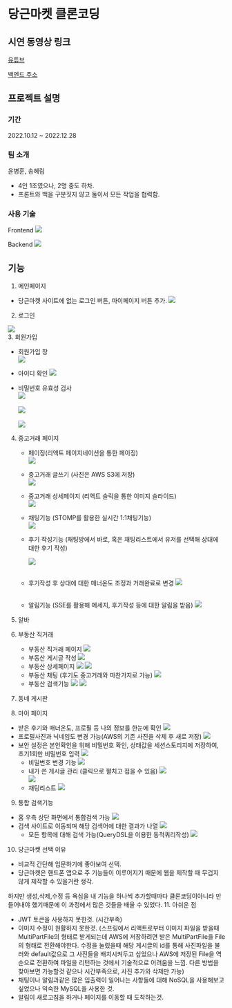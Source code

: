 # 당근마켓 클론코딩

## 시연 동영상 링크

[유튜브](https://www.youtube.com/watch?v=tEu6WCS2XUY)

[백엔드 주소](https://github.com/SBS-Carrot/Carrot-Backend)

## 프로젝트 설명

### 기간

2022.10.12 ~ 2022.12.28

### 팀 소개

윤병훈, 송혜림

- 4인 1조였으나, 2명 중도 하차.
- 프론트와 백을 구분짓지 않고 둘이서 모든 작업을 협력함.

### 사용 기술
Frontend
<img src="https://img.shields.io/badge/react-61DAFB?style=for-the-badge&logo=react&logoColor=black">

Backend
<img src="https://img.shields.io/badge/springboot-6DB33F?style=for-the-badge&logo=springboot&logoColor=white">

## 기능

1. 메인페이지

- 당근마켓 사이트에 없는 로그인 버튼, 마이페이지 버튼 추가.
  <img src="https://user-images.githubusercontent.com/109117590/209925829-ca165849-4080-460d-8f47-453ab30d6c22.PNG">

<div>

2. 로그인
<img src="https://user-images.githubusercontent.com/109117590/209928624-b46eb3a0-6edf-4452-89da-57c3d666e4fe.PNG">
</div>
<div>
3. 회원가입

- 회원가입 창
  <br />
  <img src="https://user-images.githubusercontent.com/109117590/209931478-4bbae3af-1a75-436b-b893-92a3389511b8.PNG">

- 아이디 확인
  <img src="https://user-images.githubusercontent.com/109117590/209931496-165617aa-c15e-485c-b688-7330f96a1b77.PNG">

- 비밀번호 유효성 검사
  <br />
  <img src="https://user-images.githubusercontent.com/109117590/209931511-13f82f57-0c31-4e0e-9049-b38263954d08.PNG"> <br />
  <br />
  <img src="https://user-images.githubusercontent.com/109117590/209931517-c86c0a3e-9b45-4d23-8ef6-de0f16bc2329.PNG">
  <br /> <br />
  <img src="https://user-images.githubusercontent.com/109117590/209931521-02ce1ff7-626d-4c0a-a17c-7c7957798e32.PNG"> <br />

</div>

4. 중고거래 페이지

   - 페이징(리액트 페이지네이션을 통한 페이징)
     <br />
     <img src="https://user-images.githubusercontent.com/109117590/209932150-590341f5-efb6-45d4-aab6-37c20d2231fc.PNG">
     <br />
   - 중고거래 글쓰기 (사진은 AWS S3에 저장)
     <br />
     <img src="https://user-images.githubusercontent.com/109117590/209933066-0ede0960-c72b-40be-8234-3c3b7b1fb634.PNG">
     <br />
   - 중고거래 상세페이지 (리액트 슬릭을 통한 이미지 슬라이드)
     <br />
     <img src="https://user-images.githubusercontent.com/109117590/209933069-4ab109a7-5f33-4a16-837a-5434f6809eef.PNG">
     <br />
   - 채팅기능 (STOMP를 활용한 실시간 1:1채팅기능)
     <br />
     <img src="https://i.postimg.cc/25PVcM2r/1.png">
     <br />
   - 후기 작성기능 (채팅방에서 바로, 혹은 채팅리스트에서 유저를 선택해 상대에 대한 후기 작성)

     <img src="https://i.postimg.cc/NFbXzbKD/2.png">
       <br />  
       <br />

   - 후기작성 후 상대에 대한 매너온도 조정과 거래완료로 변경
     <img src="https://i.postimg.cc/dVhC52wR/3.png">
     <br />
     <br />
   - 알림기능 (SSE를 활용해 메세지, 후기작성 등에 대한 알림을 받음)
     <img src="https://i.postimg.cc/wT73z9Zg/44.png">

5. 알바

6. 부동산 직거래

   - 부동산 직거래 페이지
     <img src="https://i.postimg.cc/J0R6X6w5/11.png">
     <br />
   - 부동산 게시글 작성
     <img src="https://i.postimg.cc/FKcDB5Nx/22.png">
     <br />
   - 부동산 상세페이지
     <img src="https://i.postimg.cc/FsRGQJhz/33.png">
     <img src="https://i.postimg.cc/qR4XDNmk/44.png">
     <br />
   - 부동산 채팅 (후기도 중고거래와 마찬가지로 가능)
     <img src="https://i.postimg.cc/nL0Y5HNB/11.png">
     <br />
   - 부동산 검색기능
     <img src="https://i.postimg.cc/qRBL1tR8/22.png">
     <img src="https://i.postimg.cc/RZrLjphC/33.png">
     <br />

7. 동네 게시판

8. 마이 페이지

- 받은 후기와 매너온도, 프로필 등 나의 정보를 한눈에 확인
  <img src="https://i.postimg.cc/jj2QpDPK/11.png">
  <br />
- 프로필사진과 닉네임도 변경 가능(AWS의 기존 사진을 삭제 후 새로 저장)
  <img src="https://i.postimg.cc/W13k3Q3w/22.png">
  <br />
- 보안 설정은 본인확인을 위해 비밀번호 확인,
  상태값을 세션스토리지에 저장하여, 초기1회만 비밀번호 입력
  <img src="https://i.postimg.cc/hP4JyH9R/1.png">
  <br />
  - 비밀번호 변경 기능
    <img src="https://i.postimg.cc/tCmgr7qF/2.png">
    <br />
  - 내가 쓴 게시글 관리 (클릭으로 펼치고 접을 수 있음)
    <img src="https://i.postimg.cc/DZykkd50/33.png">  
    <img src="https://i.postimg.cc/HxZGpcP2/44.png"> <br />
  - 채팅리스트
    <img src="https://i.postimg.cc/J0HBxXfY/11.png"> <br />

9. 통합 검색기능

- 홈 우측 상단 화면에서 통합검색 가능
  <img src="https://i.postimg.cc/D07wJX2b/22.png">
  <br />
- 검색 사이트로 이동되며 해당 검색어에 대한 결과가 나열
  <img src="https://i.postimg.cc/y6nVpW1v/33.png">
  <br />
  - 모든 항목에 대해 검색 가능(QueryDSL을 이용한 동적쿼리작성)
    <img src="https://i.postimg.cc/bwSpvTQB/44.png">
    <br />

10. 당근마켓 선택 이유

- 비교적 간단해 입문하기에 좋아보여 선택.
- 당근마켓은 핸드폰 앱으로 주 기능들이 이루어지기 때문에 웹을 제작할 때 무겁지 않게 제작할 수 있을거란 생각.

하지만 생성,삭제,수정 등 욕심을 내 기능을 하나씩 추가할때마다 클론코딩이아니라 만들어내야 했기때문에 이 과정에서 많은 것들을 배울 수 있었다. 11. 아쉬운 점

- JWT 토큰을 사용하지 못한것. (시간부족)
- 이미지 수정이 원활하지 못한것. (스프링에서 리액트로부터 이미지 파일을 받을때 MultiPartFile의 형태로 받게되는데 AWS에 저장하려면 받은 MultiPartFile을 File의 형태로 전환해야한다. 수정을 눌렀을때 해당 게시글의 id를 통해 사진파일을 불러와 default값으로 그 사진들을 배치시켜두고 싶었으나 AWS에 저장된 File을 역순으로 전환하여 파일을 리턴하는 것에서 기술적으로 어려움을 느낌. 다른 방법을 찾아보면 가능할것 같으나 시간부족으로, 사진 추가와 삭제만 가능)
- 채팅이나 알림과같은 많은 입출력이 일어나는 사항들에 대해 NoSQL을 사용해보고 싶었으나 익숙한 MySQL을 사용한 것.
- 알림이 새로고침을 하거나 페이지를 이동할 때 도착하는것.


